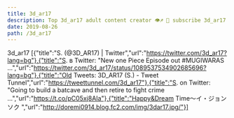 ```yaml
---
title: 3d_ar17
description: Top 3d_ar17 adult content creator 👁♐️ 👑 subscribe 3d_ar17 to my porn site below IG 3d_ar17
date: 2019-08-26
path: /3d_ar17
---
```


3d_ar17
[{"title":"S. (@3D_AR17) | Twitter","url":"https://twitter.com/3d_ar17?lang=bg"},{"title":"S. в Twitter: \"New one Piece Episode out #MUGIWARAS ...","url":"https://twitter.com/3d_ar17/status/1089537534902685696?lang=bg"},{"title":"Old Tweets: 3D_AR17 (S.) - Tweet Tunnel","url":"https://tweettunnel.com/3d_ar17"},{"title":"S. on Twitter: \"Going to build a batcave and then retire to fight crime ...","url":"https://t.co/pC05xj8AIa"},{"title":"Happy&Dream  Time～イ・ジョンソク  ","url":"http://doremi0914.blog.fc2.com/img/3dar17.jpg/"}]


